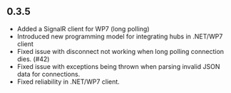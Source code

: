 ## 0.3.5
* Added a SignalR client for WP7 (long polling)
* Introduced new programming model for integrating hubs in .NET/WP7 client
* Fixed issue with disconnect not working when long polling connection dies. (#42)
* Fixed issue with exceptions being thrown when parsing invalid JSON data for connections.
* Fixed reliability in .NET/WP7 client.